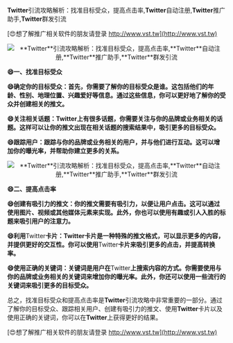 **Twitter**引流攻略解析：找准目标受众，提高点击率,**Twitter**自动注册,**Twitter**推广助手,**Twitter**群发引流

[😍想了解推广相关软件的朋友请登录 http://www.vst.tw](http://www.vst.tw)

 <center><img src="https://vst.tw/MP4/tuiguang/png/2.png" alt="**Twitter**引流攻略解析：找准目标受众，提高点击率,**Twitter**自动注册,**Twitter**推广助手,**Twitter**群发引流"></center>

**😄一、找准目标受众**

**😄确定你的目标受众：首先，你需要了解你的目标受众是谁。这包括他们的年龄、性别、地理位置、兴趣爱好等信息。通过这些信息，你可以更好地了解你的受众并创建相关的推文。**

**😄关注相关话题：**Twitter**上有很多话题，你需要关注与你的品牌或业务相关的话题。这样可以让你的推文出现在相关话题的搜索结果中，吸引更多的目标受众。**

**😄跟踪用户：跟踪与你的品牌或业务相关的用户，并与他们进行互动。这可以增加你的曝光率，并帮助你建立更多的关系。**

 <center><img src="https://vst.tw/MP4/tuiguang/png/8.png" alt="**Twitter**引流攻略解析：找准目标受众，提高点击率,**Twitter**自动注册,**Twitter**推广助手,**Twitter**群发引流"></center>

**😄二、提高点击率**

**😄创建有吸引力的推文：你的推文需要有吸引力，以便让用户点击。这可以通过使用图片、视频或其他媒体元素来实现。此外，你也可以使用有趣或引人入胜的标题来吸引用户的注意力。**

**😄利用**Twitter**卡片：**Twitter**卡片是一种特殊的推文格式，可以显示更多的内容，并提供更好的交互性。你可以使用**Twitter**卡片来吸引更多的点击，并提高转换率。**

**😄使用正确的关键词：关键词是用户在**Twitter**上搜索内容的方式。你需要使用与你的品牌或业务相关的关键词来增加你的曝光率。此外，你还可以使用一些流行的关键词来吸引更多的目标受众。**

总之，找准目标受众和提高点击率是**Twitter**引流攻略中非常重要的一部分。通过了解你的目标受众、跟踪相关用户、创建有吸引力的推文、使用**Twitter**卡片以及使用正确的关键词，你可以在**Twitter**上获得更好的结果。

[😍想了解推广相关软件的朋友请登录 http://www.vst.tw](http://www.vst.tw)



